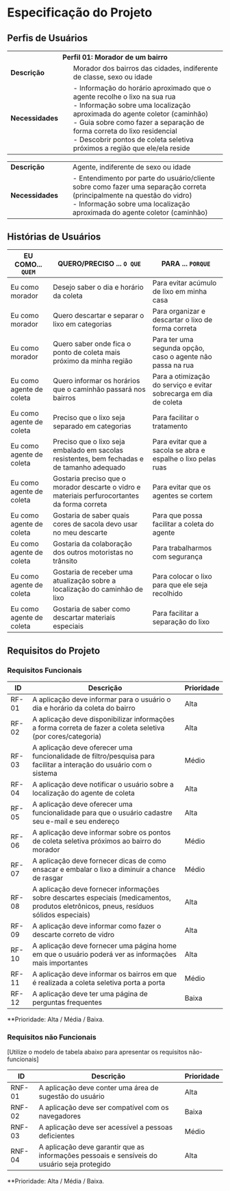 # Especificação do Projeto

## Perfis de Usuários

<table>
<tbody>
<tr align=center>
<th colspan="2">Perfil 01: Morador de um bairro </th>
</tr>
<tr>
<td width="150px"><b>Descrição</b></td>
<td width="600px">Morador dos bairros das cidades, indiferente de classe, sexo ou idade</td>
</tr>
<tr>
<td><b>Necessidades</b></td>
  <td>- Informação do horário aproximado que o agente recolhe o lixo na sua rua
  <br>- Informação sobre uma localização aproximada do agente coletor (caminhão)
  <br>- Guia sobre como fazer a separação de forma correta do lixo residencial
  <br>- Descobrir pontos de coleta seletiva próximos a região que ele/ela reside </td> 
</tr>
</tbody>
</table>

<table>
<tbody>
<tr align=centerAgentes de coleta </th>
</tr>
<tr>
<td width="150px"><b>Descrição</b></td>
<td width="600px">Agente, indiferente de sexo ou idade </td>
</tr>
<tr>
<td><b>Necessidades</b></td>
  <td>- Entendimento por parte do usuário/cliente sobre como fazer uma separação correta (principalmente na questão do vidro)
  <br>- Informação sobre uma localização aproximada do agente coletor (caminhão)</td> 
</tr>
</tbody>
</table>


## Histórias de Usuários

|      EU COMO... `QUEM`      |                                                 QUERO/PRECISO ... `O QUE`                   |                       PARA ... `PORQUE`                                      |
|-----------------------------|---------------------------------------------------------------------------------------------|------------------------------------------------------------------------------|
| Eu como morador             | Desejo saber o dia e horário da coleta                                                                 | Para evitar acúmulo de lixo em minha casa                         |
| Eu como morador             | Quero descartar e separar o lixo em categorias                                                         | Para organizar e descartar o lixo de forma correta                |
| Eu como morador             | Quero saber onde fica o ponto de coleta mais próximo da minha região                                   | Para ter uma segunda opção, caso o agente não passa na rua        |
| Eu como agente de coleta    | Quero informar os horários que o caminhão passará nos bairros                                          | Para a otimização do serviço e evitar sobrecarga em dia de coleta |
| Eu como agente de coleta    | Preciso que o lixo seja separado em categorias                                                         | Para facilitar o tratamento                                       |
| Eu como agente de coleta    | Preciso que o lixo seja embalado em sacolas resistentes, bem fechadas e de tamanho adequado            | Para evitar que a sacola se abra e espalhe o lixo pelas ruas      |
| Eu como agente de coleta    | Gostaria preciso que o morador descarte o vidro e materiais perfurocortantes da forma correta          | Para evitar que os agentes se cortem                              |
| Eu como agente de coleta    | Gostaria de saber quais cores de sacola devo usar no meu descarte                                      | Para que possa facilitar a coleta do agente                       |
| Eu como agente de coleta    | Gostaria da colaboração dos outros motoristas no trânsito                                              | Para trabalharmos com segurança                                   |
| Eu como agente de coleta    | Gostaria de receber uma atualização sobre a localização do caminhão de lixo                            | Para colocar o lixo para que ele seja recolhido                   |
| Eu como agente de coleta    | Gostaria de saber como descartar materiais especiais                                                   | Para facilitar a separação do lixo                                |


## Requisitos do Projeto

### Requisitos Funcionais

|ID     | Descrição                                                                                                                                  | Prioridade |
|-------|--------------------------------------------------------------------------------------------------------------------------------------------|------------|
| RF-01 | A aplicação deve informar para o usuário o dia e horário da coleta do bairro                                                               | Alta       | 
| RF-02 | A aplicação deve disponibilizar informações a forma correta de fazer a coleta seletiva (por cores/categoria)                               | Alta       |
| RF-03 | A aplicação deve oferecer uma funcionalidade de filtro/pesquisa para facilitar a interação do usuário com o sistema                        | Médio      |
| RF-04 | A aplicação deve notificar o usuário sobre a localização do agente de coleta                                                               | Alta       |
| RF-05 | A aplicação deve oferecer uma funcionalidade para que o usuário cadastre seu e-mail e seu endereço                                         | Alta       |
| RF-06 | A aplicação deve informar sobre os pontos de coleta seletiva próximos ao bairro do morador                                                 | Médio      |
| RF-07 | A aplicação deve fornecer dicas de como ensacar e embalar o lixo a diminuir a chance de rasgar                                             | Médio      |
| RF-08 | A aplicação deve fornecer informações sobre descartes especiais (medicamentos, produtos eletrônicos, pneus, resíduos sólidos especiais)    | Alta       |
| RF-09 | A aplicação deve informar como fazer o descarte correto de vidro                                                                           | Alta       |
| RF-10 | A aplicação deve fornecer uma página home em que o usuário poderá ver as informações mais importantes                                      | Alta       |
| RF-11 | A aplicação deve informar os bairros em que é realizada a coleta seletiva porta a porta                                                    | Médio      |
| RF-12 | A aplicação deve ter uma página de perguntas frequentes                                                                                    | Baixa      |


**Prioridade: Alta / Média / Baixa. 

### Requisitos não Funcionais

[Utilize o modelo de tabela abaixo para apresentar os requisitos não-funcionais]

|ID      | Descrição                                                                                       |Prioridade |
|--------|-------------------------------------------------------------------------------------------------|-----------|
| RNF-01 |  A aplicação deve conter uma área de sugestão do usuário                                        | Alta      | 
| RNF-02 |  A aplicação deve ser compatível com os navegadores                                             | Baixa     | 
| RNF-03 |  A aplicação deve ser acessível a pessoas deficientes                                           | Médio     | 
| RNF-04 |  A aplicação deve garantir que as informações pessoais e sensíveis do usuário seja protegido    | Alta      | 

**Prioridade: Alta / Média / Baixa. 

